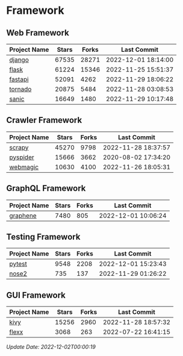 # Framework

## Web Framework
| Project Name | Stars | Forks | Last Commit |
| ------------ | ----- | ----- | ----------- |
| [django](https://github.com/django/django) | 67535 | 28271 | 2022-12-01 18:14:00 |
| [flask](https://github.com/pallets/flask) | 61224 | 15346 | 2022-11-25 15:51:37 |
| [fastapi](https://github.com/tiangolo/fastapi) | 52091 | 4262 | 2022-11-29 18:06:22 |
| [tornado](https://github.com/tornadoweb/tornado) | 20875 | 5484 | 2022-11-28 03:08:53 |
| [sanic](https://github.com/sanic-org/sanic) | 16649 | 1480 | 2022-11-29 10:17:48 |

## Crawler Framework
| Project Name | Stars | Forks | Last Commit |
| ------------ | ----- | ----- | ----------- |
| [scrapy](https://github.com/scrapy/scrapy) | 45270 | 9798 | 2022-11-28 18:37:57 |
| [pyspider](https://github.com/binux/pyspider) | 15666 | 3662 | 2020-08-02 17:34:20 |
| [webmagic](https://github.com/code4craft/webmagic) | 10630 | 4100 | 2022-11-26 18:05:31 |

## GraphQL Framework
| Project Name | Stars | Forks | Last Commit |
| ------------ | ----- | ----- | ----------- |
| [graphene](https://github.com/graphql-python/graphene) | 7480 | 805 | 2022-12-01 10:06:24 |

## Testing Framework
| Project Name | Stars | Forks | Last Commit |
| ------------ | ----- | ----- | ----------- |
| [pytest](https://github.com/pytest-dev/pytest) | 9548 | 2208 | 2022-12-01 15:23:43 |
| [nose2](https://github.com/nose-devs/nose2) | 735 | 137 | 2022-11-29 01:26:22 |

## GUI Framework
| Project Name | Stars | Forks | Last Commit |
| ------------ | ----- | ----- | ----------- |
| [kivy](https://github.com/kivy/kivy) | 15256 | 2960 | 2022-11-28 18:57:32 |
| [flexx](https://github.com/flexxui/flexx) | 3068 | 263 | 2022-07-22 16:41:15 |

*Update Date: 2022-12-02T00:00:19*